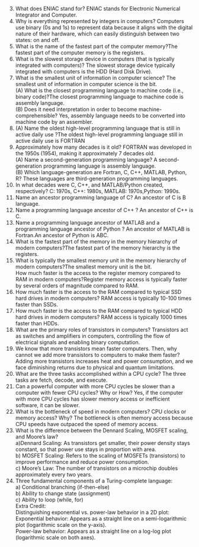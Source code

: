 

3. What does ENIAC stand for? ENIAC stands for Electronic Numerical Integrator and Computer.  
4. Why is everything represented by integers in computers? Computers use binary (0s and 1s) to represent data because it aligns with the digital nature of their hardware, which can easily distinguish between two states: on and off.  
5. What is the name of the fastest part of the computer memory?The fastest part of the computer memory is the registers.  
6. What is the slowest storage device in computers (that is typically integrated with computers)? The slowest storage device typically integrated with computers is the HDD (Hard Disk Drive).  
7. What is the smallest unit of information in computer science? The smallest unit of information in computer science is the bit.     
(A) What is the closest programming language to machine code (i.e., binary code)?The closest programming language to machine code is assembly language.  
(B) Does it need interpretation in order to become machine-comprehensible? Yes, assembly language needs to be converted into machine code by an assembler.  
8. (A) Name the oldest high-level programming language that is still in active daily use ?The oldest high-level programming language still in active daily use is FORTRAN  
9. Approximately how many decades is it old? FORTRAN was developed in the 1950s (1954), making it approximately 7 decades old.  
(A) Name a second-generation programming language? A second-generation programming language is assembly language.  
(B) Which language-generation are Fortran, C, C++, MATLAB, Python, R? These languages are third-generation programming languages.  
10. In what decades were C, C++, and MATLAB/Python created, respectively? C: 1970s, C++: 1980s, MATLAB: 1970s,Python: 1990s.  
11. Name an ancestor programming language of C? An ancestor of C is B language.
12. Name a programming language ancestor of C++ ? An ancestor of C++ is C.
13. Name a programming language ancestor of MATLAB and a programming language ancestor of Python ? An ancestor of MATLAB is Fortran.An ancestor of Python is ABC.  
14. What is the fastest part of the memory in the memory hierarchy of modern computers?The fastest part of the memory hierarchy is the registers.    
15. What is typically the smallest memory unit in the memory hierarchy of modern computers?The smallest memory unit is the bit.  
 How much faster is the access to the register memory compared to RAM in modern computers?Register memory access is typically faster by several orders of magnitude compared to RAM.  
16. How much faster is the access to the RAM compared to typical SSD hard drives in modern computers? RAM access is typically 10-100 times faster than SSDs.  
17. How much faster is the access to the RAM compared to typical HDD hard drives in modern computers? RAM access is typically 1000 times faster than HDDs.  
18. What are the primary roles of transistors in computers? Transistors act as switches and amplifiers in computers, controlling the flow of electrical signals and enabling binary computation.  
19. We know that more transistors mean faster computers. Then, why cannot we add more transistors to computers to make them faster? Adding more transistors increases heat and power consumption, and we face diminishing returns due to physical and quantum limitations.  
20. What are the three tasks accomplished within a CPU cycle? The three tasks are fetch, decode, and execute.  
21. Can a powerful computer with more CPU cycles be slower than a computer with fewer CPU cycles? Why or How? Yes, if the computer with more CPU cycles has slower memory access or inefficient software, it can be slower.  
22. What is the bottleneck of speed in modern computers? CPU clocks or memory access? Why? The bottleneck is often memory access because CPU speeds have outpaced the speed of memory access.  
23. What is the difference between the Dennard Scaling, MOSFET scaling, and Moore’s law?  
a)Dennard Scaling: As transistors get smaller, their power density stays constant, so that power use stays in proportion with area.   
b) MOSFET Scaling: Refers to the scaling of MOSFETs (transistors) to improve performance and reduce power consumption.   
c) Moore’s Law: The number of transistors on a microchip doubles approximately every two years.
24. Three fundamental components of a Turing-complete language:  
a) Conditional branching (if-then-else)  
b) Ability to change state (assignment)  
c) Ability to loop (while, for)  
Extra Credit:  
Distinguishing exponential vs. power-law behavior in a 2D plot:  
Exponential behavior: Appears as a straight line on a semi-logarithmic plot (logarithmic scale on the y-axis).  
Power-law behavior: Appears as a straight line on a log-log plot (logarithmic scale on both axes).      

 
